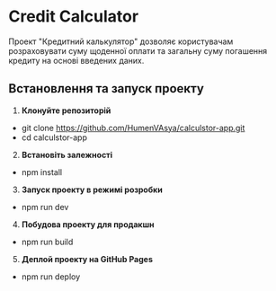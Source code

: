 # Credit Calculator

Проект "Кредитний калькулятор" дозволяє користувачам розраховувати суму щоденної оплати та загальну суму погашення кредиту на основі введених даних.

## Встановлення та запуск проекту

1.  **Клонуйте репозиторій**

- git clone https://github.com/HumenVAsya/calculstor-app.git
- cd calculstor-app

2.  **Встановіть залежності**

- npm install

3. **Запуск проекту в режимі розробки**

- npm run dev

4. **Побудова проекту для продакшн**

- npm run build

5. **Деплой проекту на GitHub Pages**

- npm run deploy